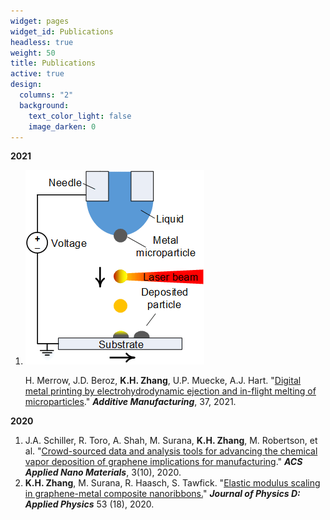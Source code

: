 ```yaml
---
widget: pages
widget_id: Publications
headless: true
weight: 50
title: Publications
active: true
design:
  columns: "2"
  background:
    text_color_light: false
    image_darken: 0
---
```

**2021**

1. ![](/assets/media/dpe-melt.png)

   H. Merrow, J.D. Beroz, **K.H. Zhang**, U.P. Muecke, A.J. Hart. "[Digital metal printing by electrohydrodynamic ejection and in-flight melting of microparticles](https://www.sciencedirect.com/science/article/abs/pii/S2214860420310757)." ***Additive Manufacturing***, 37, 2021.

**2020**

1. J.A. Schiller, R. Toro, A. Shah, M. Surana, **K.H. Zhang**, M. Robertson, et al. "[Crowd-sourced data and analysis tools for advancing the chemical vapor deposition of graphene implications for manufacturing](https://pubs.acs.org/doi/abs/10.1021/acsanm.0c02018)." ***ACS Applied Nano Materials***, 3(10), 2020.
2. **K.H. Zhang**, M. Surana, R. Haasch, S. Tawfick. "[Elastic modulus scaling in graphene-metal composite nanoribbons.](https://iopscience.iop.org/article/10.1088/1361-6463/ab7329)" ***Journal of Physics D: Applied Physics*** 53 (18), 2020.